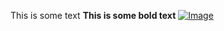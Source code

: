 This is some text
**This is some bold text**
[
![Image](https://forums.terraria.org/data/avatars/o/17/17631.jpg?1421574790)
](https://www.youtube.com/watch?v=dQw4w9WgXcQ)

